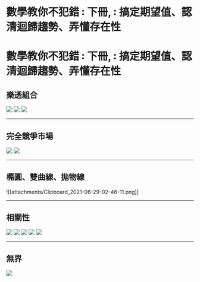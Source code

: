 # 數學教你不犯錯 ꞉ 下冊, ꞉ 搞定期望值、認清迴歸趨勢、弄懂存在性


# 數學教你不犯錯 ꞉ 下冊, ꞉ 搞定期望值、認清迴歸趨勢、弄懂存在性

## 樂透組合
![](@attachment/Clipboard_2021-06-24-00-06-02.png)
![](@attachment/Clipboard_2021-06-24-00-08-54.png)
![](@attachment/Clipboard_2021-06-24-00-09-12.png)

---
## 完全競爭市場
![](@attachment/Clipboard_2021-06-29-02-04-18.png)
![](@attachment/Clipboard_2021-06-29-02-05-40.png)

---
## 橢圓、雙曲線、拋物線
![[attachments/Clipboard_2021-06-29-02-46-11.png]]

---
## 相關性
![](@attachment/Clipboard_2021-06-30-01-27-50.png)
![](@attachment/Clipboard_2021-06-30-01-29-07.png)
![](@attachment/Clipboard_2021-06-30-01-34-37.png)
![](@attachment/Clipboard_2021-06-30-01-35-28.png)
![](@attachment/Clipboard_2021-06-30-02-13-46.png)

---
## 無界
![](@attachment/Clipboard_2021-06-30-23-01-13.png)





